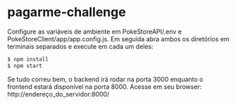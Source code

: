 # pagarme-challenge

Configure as variáveis de ambiente em PokeStoreAPI/.env e PokeStoreClient/app/app.config.js.
Em seguida abra ambos os diretórios em terminais separados e execute em cada um deles:
```sh
$ npm install
$ npm start
```
Se tudo correu bem, o backend irá rodar na porta 3000 enquanto o frontend estará disponível na porta 8000.
Acesse em seu browser: http://endereço_do_servidor:8000/